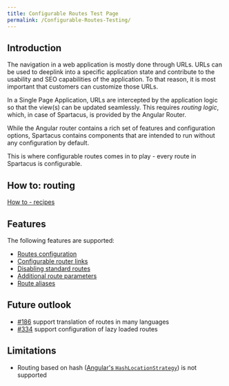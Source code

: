 ```yaml
---
title: Configurable Routes Test Page
permalink: /Configurable-Routes-Testing/
---
```


## Introduction

The navigation in a web application is mostly done through URLs. URLs can be used to deeplink into a specific application state and contribute to the usability and SEO capabilities of the application. To that reason, it is most important that customers can customize those URLs.

In a Single Page Application, URLs are intercepted by the application logic so that the view(s) can be updated seamlessly. This requires *routing logic*, which, in case of Spartacus, is provided by the Angular Router.

While the Angular router contains a rich set of features and configuration options, Spartacus contains components that are intended to run without any configuration by default.

This is where configurable routes comes in to play - every route in Spartacus is configurable.

## How to: routing

[How to - recipes](./how-to-routing.md)

## Features

The following features are supported:

- [Routes configuration](./routes-configuration.md)
- [Configurable router links](./configurable-router-links.md)
- [Disabling standard routes](./disabling-standard-routes.md)
- [Additional route parameters](./additional-route-parameters.md)
- [Route aliases](./route-aliases.md)

## Future outlook

- [#186](https://github.com/SAP/cloud-commerce-spartacus-storefront/issues/186) support translation of routes in many languages
- [#334](https://github.com/SAP/cloud-commerce-spartacus-storefront/issues/334) support configuration of lazy loaded routes

## Limitations

- Routing based on hash ([Angular's `HashLocationStrategy`](https://angular.io/guide/router#appendix-locationstrategy-and-browser-url-styles)) is not supported